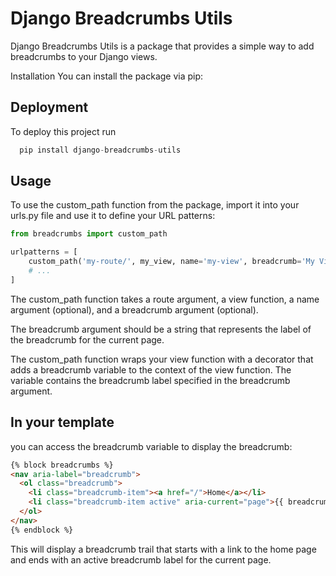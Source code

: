 
# Django Breadcrumbs Utils


Django Breadcrumbs Utils is a package that provides a simple way to add breadcrumbs to your Django views.

Installation
You can install the package via pip:
## Deployment

To deploy this project run

```python
  pip install django-breadcrumbs-utils

```

## Usage
To use the custom_path function from the package, import it into your urls.py file and use it to define your URL patterns:


```python
from breadcrumbs import custom_path

urlpatterns = [
    custom_path('my-route/', my_view, name='my-view', breadcrumb='My View'),
    # ...
]

```

The custom_path function takes a route argument, a view function, a name argument (optional), and a breadcrumb argument (optional).

The breadcrumb argument should be a string that represents the label of the breadcrumb for the current page.

The custom_path function wraps your view function with a decorator that adds a breadcrumb variable to the context of the view function. The variable contains the breadcrumb label specified in the breadcrumb argument.

## In your template
you can access the breadcrumb variable to display the breadcrumb:


```html
{% block breadcrumbs %}
<nav aria-label="breadcrumb">
  <ol class="breadcrumb">
    <li class="breadcrumb-item"><a href="/">Home</a></li>
    <li class="breadcrumb-item active" aria-current="page">{{ breadcrumb }}</li>
  </ol>
</nav>
{% endblock %}

```

This will display a breadcrumb trail that starts with a link to the home page and ends with an active breadcrumb label for the current page.
